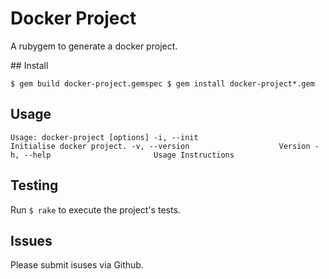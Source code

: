# Docker Project 
A rubygem to generate a docker project.


## Install

`
$ gem build docker-project.gemspec
$ gem install docker-project*.gem
`

## Usage

`
Usage: docker-project [options]
    -i, --init                       Initialise docker project.
    -v, --version                    Version
    -h, --help                       Usage Instructions
`

## Testing

Run `$ rake` to execute the project's tests.

## Issues

Please submit isuses via Github.
